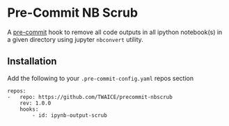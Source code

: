 # Pre-Commit NB Scrub

A [pre-commit](https://pre-commit.com/) hook to remove all code outputs in all ipython notebook(s) in a given directory
using jupyter `nbconvert` utility.

## Installation

Add the following to your `.pre-commit-config.yaml` repos section

```
repos:
-   repo: https://github.com/TWAICE/precommit-nbscrub
    rev: 1.0.0
    hooks:
        - id: ipynb-output-scrub
```
